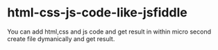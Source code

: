 # html-css-js-code-like-jsfiddle
You can add html,css and js code and get result in within micro second create file dymanically and get result.
